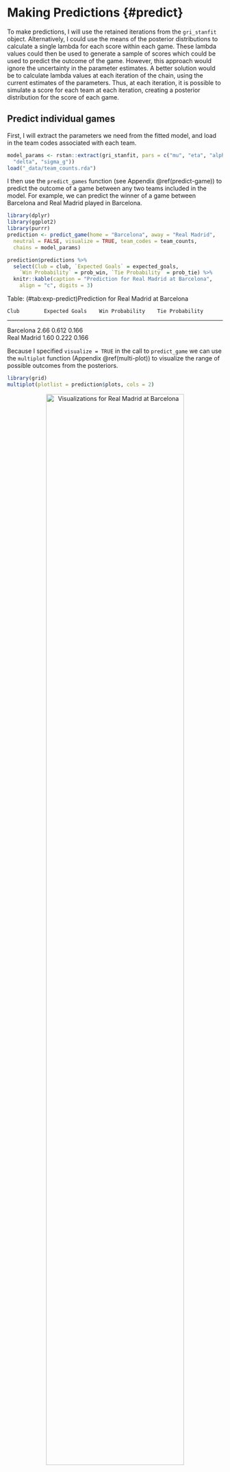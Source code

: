 
# Making Predictions {#predict}

To make predictions, I will use the retained iterations from the `gri_stanfit` object. Alternatively, I could use the means of the posterior distributions to calculate a single lambda for each score within each game. These lambda values could then be used to generate a sample of scores which could be used to predict the outcome of the game. However, this approach would ignore the uncertainty in the parameter estimates. A better solution would be to calculate lambda values at each iteration of the chain, using the current estimates of the parameters. Thus, at each iteration, it is possible to simulate a score for each team at each iteration, creating a posterior distribution for the score of each game.

## Predict individual games

First, I will extract the parameters we need from the fitted model, and load in the team codes associated with each team.


```r
model_params <- rstan::extract(gri_stanfit, pars = c("mu", "eta", "alpha",
  "delta", "sigma_g"))
load("_data/team_counts.rda")
```



I then use the `predict_games` function (see Appendix \@ref(predict-game)) to predict the outcome of a game between any two teams included in the model. For example, we can predict the winner of a game between Barcelona and Real Madrid played in Barcelona.




```r
library(dplyr)
library(ggplot2)
library(purrr)
prediction <- predict_game(home = "Barcelona", away = "Real Madrid",
  neutral = FALSE, visualize = TRUE, team_codes = team_counts,
  chains = model_params)

prediction$predictions %>%
  select(Club = club, `Expected Goals` = expected_goals,
    `Win Probability` = prob_win, `Tie Probability` = prob_tie) %>%
  knitr::kable(caption = "Prediction for Real Madrid at Barcelona",
    align = "c", digits = 3)
```



Table: (\#tab:exp-predict)Prediction for Real Madrid at Barcelona

    Club        Expected Goals    Win Probability    Tie Probability 
-------------  ----------------  -----------------  -----------------
  Barcelona          2.66              0.612              0.166      
 Real Madrid         1.60              0.222              0.166      

Because I specified `visualize = TRUE` in the call to `predict_game` we can use the `multiplot` function (Appendix \@ref(multi-plot)) to visualize the range of possible outcomes from the posteriors.


```r
library(grid)
multiplot(plotlist = prediction$plots, cols = 2)
```

<div class="figure" style="text-align: center">
<img src="make-predictions_files/figure-html/exp-vis-1.png" alt="Visualizations for Real Madrid at Barcelona" width="80%" />
<p class="caption">(\#fig:exp-vis)Visualizations for Real Madrid at Barcelona</p>
</div>

## Predict domestic leagues

To predict entire leagues, I follow the same general process, simulating an outcome for each retained iteration of the chain. The difference for leagues is that instead of simulating a single game at each iteration, we simulate the remainder of the league season, and calculate the league winner. This is all done by the `predict_league` function (Appendix \@ref(predict-league)).



In order to simulate these outcome, I'll first need to load in the full data set that includes future games


```r
library(lubridate)
library(rvest)
library(tidyr)
library(scales)

load("_data/full_data.rda")
load("_data/club_rankings.rda")
```

Then, I can use the `predict_league` function to get championship probabilities for each league.

### English Premier League {#epl}


```r
predict_league(league = "Premier League", games = full_data,
  chains = model_params, team_codes = team_counts) %>%
  left_join(select(club_rankings, club, exp_offense, exp_defense),
    by = "club") %>%
  arrange(desc(champ_pct)) %>%
  mutate(champ_pct = percent(ifelse(is.na(champ_pct), 0, champ_pct))) %>%
  select(Club = club, Offense = exp_offense, Defense = exp_defense,
    `Expected Points` = sim_points, `Championship Probability` = champ_pct) %>%
  knitr::kable(caption = "Premier League Championship Probabilities",
    align = "c", digits = 2)
```



Table: (\#tab:epl-sim)Premier League Championship Probabilities

         Club            Offense    Defense    Expected Points    Championship Probability 
----------------------  ---------  ---------  -----------------  --------------------------
       Chelsea            1.84       0.76           86.5                   82.8%           
  Tottenham Hotspur       1.78       0.72           81.7                   17.0%           
   Manchester City        1.80       0.82           74.6                    0.2%           
      Liverpool           1.76       0.82           75.0                    0.1%           
  Manchester United       1.55       0.72           68.0                    0.0%           
       Arsenal            1.93       0.92           66.8                    0.0%           
       Everton            1.42       0.89           63.4                    0.0%           
 West Bromwich Albion     1.13       0.99           50.6                    0.0%           
     Southampton          1.09       0.85           47.4                    0.0%           
       Watford            1.04       1.11           43.0                    0.0%           
    Leicester City        1.26       1.10           43.9                    0.0%           
       Burnley            0.99       0.94           43.3                    0.0%           
      Stoke City          1.03       1.04           43.5                    0.0%           
   West Ham United        1.15       1.23           42.2                    0.0%           
   AFC Bournemouth        1.22       1.19           42.7                    0.0%           
    Crystal Palace        1.18       1.09           41.4                    0.0%           
      Hull City           1.13       1.14           37.4                    0.0%           
     Swansea City         1.24       1.23           35.5                    0.0%           
    Middlesbrough         0.99       0.89           31.8                    0.0%           
      Sunderland          0.83       1.15           26.3                    0.0%           

### French Ligue 1 {#ligue1}


```r
predict_league(league = "Ligue 1", games = full_data,
  chains = model_params, team_codes = team_counts) %>%
  left_join(select(club_rankings, club, exp_offense, exp_defense),
    by = "club") %>%
  arrange(desc(champ_pct)) %>%
  mutate(champ_pct = percent(ifelse(is.na(champ_pct), 0, champ_pct))) %>%
  select(Club = club, Offense = exp_offense, Defense = exp_defense,
    `Expected Points` = sim_points, `Championship Probability` = champ_pct) %>%
  knitr::kable(caption = "Ligue 1 Championship Probabilities",
    align = "c", digits = 2)
```



Table: (\#tab:ligue1-sim)Ligue 1 Championship Probabilities

        Club            Offense    Defense    Expected Points    Championship Probability 
---------------------  ---------  ---------  -----------------  --------------------------
      AS Monaco          2.09       0.90           86.8                   53.6%           
 Paris Saint-Germain     1.97       0.73           86.8                   45.8%           
        Nice             1.23       0.93           78.2                    0.6%           
        Lyon             1.67       0.98           65.0                    0.0%           
      Bordeaux           1.19       1.08           57.9                    0.0%           
      Marseille          1.22       0.98           57.6                    0.0%           
     St Etienne          0.91       0.83           52.8                    0.0%           
       Nantes            0.90       1.13           49.2                    0.0%           
      Toulouse           0.98       0.89           49.4                    0.0%           
      Guingamp           1.10       1.07           50.4                    0.0%           
    Stade Rennes         0.85       1.08           47.0                    0.0%           
       Angers            0.99       1.05           46.0                    0.0%           
        Lille            0.89       1.00           44.7                    0.0%           
     Montpellier         1.18       1.33           43.0                    0.0%           
        Metz             0.84       1.31           42.2                    0.0%           
        Caen             0.93       1.32           38.3                    0.0%           
  AS Nancy Lorraine      0.81       0.97           37.4                    0.0%           
       Lorient           1.07       1.38           38.9                    0.0%           
      Dijon FCO          1.08       1.19           36.1                    0.0%           
       Bastia            0.80       1.20           33.4                    0.0%           

### German Bundesliga {#bund}


```r
predict_league(league = "Bundesliga", games = full_data,
  chains = model_params, team_codes = team_counts) %>%
  left_join(select(club_rankings, club, exp_offense, exp_defense),
    by = "club") %>%
  arrange(desc(champ_pct)) %>%
  mutate(champ_pct = percent(ifelse(is.na(champ_pct), 0, champ_pct))) %>%
  select(Club = club, Offense = exp_offense, Defense = exp_defense,
    `Expected Points` = sim_points, `Championship Probability` = champ_pct) %>%
  knitr::kable(caption = "Bundesliga Championship Probabilities",
    align = "c", digits = 2)
```



Table: (\#tab:bund-sim)Bundesliga Championship Probabilities

           Club              Offense    Defense    Expected Points    Championship Probability 
--------------------------  ---------  ---------  -----------------  --------------------------
      Bayern Munich           2.16       0.67           82.1                   99.9%           
        RB Leipzig            1.44       0.91           67.0                    0.1%           
      TSG Hoffenheim          1.42       0.87           60.7                    0.0%           
    Borussia Dortmund         1.80       0.90           61.8                    0.0%           
      Hertha Berlin           1.16       0.92           52.2                    0.0%           
       SC Freiburg            1.13       1.20           47.8                    0.0%           
        FC Cologne            1.23       0.98           48.4                    0.0%           
 Borussia Monchengladbach     1.25       0.94           48.3                    0.0%           
   Eintracht Frankfurt        0.94       0.87           45.5                    0.0%           
        Schalke 04            1.34       0.87           47.3                    0.0%           
      Werder Bremen           1.30       1.21           43.4                    0.0%           
     Bayer Leverkusen         1.30       1.03           42.8                    0.0%           
        Hamburg SV            0.99       1.20           40.6                    0.0%           
      VfL Wolfsburg           0.91       1.03           36.5                    0.0%           
          Mainz               1.16       1.17           35.8                    0.0%           
       FC Augsburg            0.92       1.13           34.9                    0.0%           
     FC Ingolstadt 04         0.98       1.12           34.7                    0.0%           
     SV Darmstadt 98          0.78       1.34           19.4                    0.0%           

### Italian Serie A {#seriea}


```r
predict_league(league = "Serie A", games = full_data,
  chains = model_params, team_codes = team_counts) %>%
  left_join(select(club_rankings, club, exp_offense, exp_defense),
    by = "club") %>%
  arrange(desc(champ_pct)) %>%
  mutate(champ_pct = percent(ifelse(is.na(champ_pct), 0, champ_pct))) %>%
  select(Club = club, Offense = exp_offense, Defense = exp_defense,
    `Expected Points` = sim_points, `Championship Probability` = champ_pct) %>%
  knitr::kable(caption = "Serie A Championship Probabilities",
    align = "c", digits = 2)
```



Table: (\#tab:seriea-sim)Serie A Championship Probabilities

      Club         Offense    Defense    Expected Points    Championship Probability 
----------------  ---------  ---------  -----------------  --------------------------
    Juventus        1.62       0.70           91.2                   88.9%           
    AS Roma         1.75       0.86           84.4                   10.5%           
     Napoli         1.75       0.95           79.9                    0.6%           
     Lazio          1.39       0.91           71.8                    0.0%           
    Atalanta        1.33       0.93           69.8                    0.0%           
    AC Milan        1.25       0.94           67.9                    0.0%           
 Internazionale     1.42       1.10           65.4                    0.0%           
   Fiorentina       1.35       1.00           63.9                    0.0%           
   Sampdoria        1.06       0.98           53.9                    0.0%           
     Torino         1.52       1.15           55.2                    0.0%           
    Udinese         1.11       1.05           49.1                    0.0%           
 Chievo Verona      1.02       1.05           46.7                    0.0%           
    Cagliari        1.17       1.37           44.0                    0.0%           
    Bologna         0.95       1.08           42.6                    0.0%           
    Sassuolo        1.10       1.17           40.7                    0.0%           
     Genoa          0.97       1.25           35.8                    0.0%           
     Empoli         0.71       1.13           29.8                    0.0%           
    Crotone         0.80       1.19           26.0                    0.0%           
    Palermo         0.80       1.37           22.3                    0.0%           
   US Pescara       0.93       1.44           20.8                    0.0%           

### Spanish La Liga {#laliga}


```r
predict_league(league = "La Liga", games = full_data,
  chains = model_params, team_codes = team_counts) %>%
  left_join(select(club_rankings, club, exp_offense, exp_defense),
    by = "club") %>%
  arrange(desc(champ_pct)) %>%
  mutate(champ_pct = percent(ifelse(is.na(champ_pct), 0, champ_pct))) %>%
  select(Club = club, Offense = exp_offense, Defense = exp_defense,
    `Expected Points` = sim_points, `Championship Probability` = champ_pct) %>%
  knitr::kable(caption = "La Liga Championship Probabilities",
    align = "c", digits = 2)
```



Table: (\#tab:laliga-sim)La Liga Championship Probabilities

        Club            Offense    Defense    Expected Points    Championship Probability 
---------------------  ---------  ---------  -----------------  --------------------------
     Real Madrid         2.08       0.95           86.5                   63.8%           
      Barcelona          2.28       0.83           84.3                   36.2%           
   Atletico Madrid       1.44       0.69           75.9                    0.0%           
     Sevilla FC          1.35       0.94           73.1                    0.0%           
     Villarreal          1.12       0.82           64.3                    0.0%           
    Real Sociedad        1.27       1.05           61.8                    0.0%           
        Eibar            1.34       1.05           60.0                    0.0%           
   Athletic Bilbao       1.13       0.97           59.5                    0.0%           
      Espanyol           1.14       0.99           55.7                    0.0%           
     Celta Vigo          1.29       1.01           52.0                    0.0%           
       Alavés            0.93       0.88           49.5                    0.0%           
      Valencia           1.26       1.27           47.8                    0.0%           
     Las Palmas          1.32       1.20           46.9                    0.0%           
       Málaga            1.03       1.16           41.3                    0.0%           
     Real Betis          0.92       1.17           38.3                    0.0%           
 Deportivo La Coruña     0.99       1.15           36.2                    0.0%           
       Leganes           0.82       1.13           34.4                    0.0%           
   Sporting Gijón        0.94       1.32           29.1                    0.0%           
       Granada           0.83       1.38           25.9                    0.0%           
       Osasuna           0.89       1.44           23.1                    0.0%           

## UEFA Champions League

Simulating the UEFA Champions League is very similar to the process used for simulating the domestic leagues. At each retained iteration of the MCMC chain, I simulate the remainder of the Champions League matches. Because there isn't a true bracket, and the opponents are drawn randomly before each round, I first define the current match-ups.


```r
matchups <- list(
  c("Barcelona", "Juventus"),
  c("AS Monaco", "Borussia Dortmund"),
  c("Bayern Munich", "Real Madrid"),
  c("Leicester City", "Atletico Madrid")
)
```

I can then use the `predict_ucl` function (Appendix \@ref(predict-ucl)) to calculate the probability of each team advancing to each subsequent round.




```r
predict_ucl(matchups = matchups, games = full_data, chains = model_params,
  team_codes = team_counts) %>%
  left_join(select(club_rankings, club, exp_offense, exp_defense),
    by = c("Club" = "club")) %>%
  arrange(desc(Champion)) %>%
  mutate(Quarterfinals = percent(Quarterfinals),
    Semifinals = percent(Semifinals), Final = percent(Final),
    Champion = percent(Champion)) %>%
  select(Club, Offense = exp_offense, Defense = exp_defense, Quarterfinals,
    Semifinals, Final, Champion) %>%
  knitr::kable(caption = "UEFA Champions League Probabilities",
    align = "c", digits = 2)
```



Table: (\#tab:ucl-sim)UEFA Champions League Probabilities

       Club           Offense    Defense    Quarterfinals    Semifinals    Final    Champion 
-------------------  ---------  ---------  ---------------  ------------  -------  ----------
   Bayern Munich       2.16       0.67          100%           69.7%       46.8%     29.2%   
     Barcelona         2.28       0.83          100%           57.8%       33.2%     17.9%   
     AS Monaco         2.09       0.90          100%           58.3%       29.0%     13.4%   
  Atletico Madrid      1.44       0.69          100%           74.0%       31.7%     13.3%   
     Juventus          1.62       0.70          100%           42.2%       21.9%     10.4%   
 Borussia Dortmund     1.80       0.90          100%           41.7%       17.7%      7.9%   
    Real Madrid        2.08       0.95          100%           30.3%       15.5%      6.8%   
  Leicester City       1.26       1.10          100%           26.0%       4.3%       1.1%   

